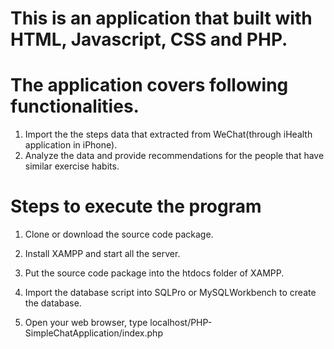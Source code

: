 # This is an application that built with HTML, Javascript, CSS and PHP.

# The application covers following functionalities.

1. Import the the steps data that extracted from WeChat(through iHealth application in iPhone).
2. Analyze the data and provide recommendations for the people that have similar exercise habits.

# Steps to execute the program

1. Clone or download the source code package.

2. Install XAMPP and start all the server.

3. Put the source code package into the htdocs folder of XAMPP.

4. Import the database script into SQLPro or MySQLWorkbench to create the database.

5. Open your web browser, type localhost/PHP-SimpleChatApplication/index.php
